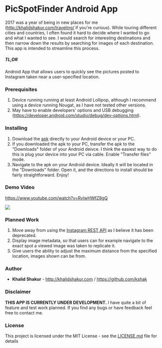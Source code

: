 # PicSpotFinder Android App

2017 was a year of being in new places for me (http://khalidshakur.com/traveling/ if you're curious). While touring different cities and countries, I often found it hard to decide where I wanted to go and what I wanted to see. I would search for interesting destinations and then narrow down the results by searching for images of each destination. This app is intended to streamline this process.

##### TL;DR 
Android App that allows users to quickly see the pictures posted to Instagram taken near a user-specified location.

### Prerequisites
1. Device running running at least Android Lollipop, although I recommend using a device running Nougat, as I have not tested other versions.
2. May have to enable developers' options and USB debugging (https://developer.android.com/studio/debug/dev-options.html).

### Installing
1. Download the [apk]() directly to your Android device or your PC.
2. If you downloaded the apk to your PC, transfer the apk to the "Downloads" folder of your Android deivce. I think the easiest way to do this is plug your device into your PC via cable. Enable "Transfer files" mode.
3. Navigate to the apk on your Android device. Ideally it will be located in the "Downloads" folder. Open it, and the directions to install should be fairly straightforward. Enjoy!

### Demo Video
https://www.youtube.com/watch?v=RvlwHWfZ8gQ

[![](http://khalidshakur.com/projects/picspotfinder_screenshot.PNG)]()

### Planned Work
1. Move away from using the [Instagram REST API](https://www.instagram.com/developer/) as I believe it has been deprecated.
2. Display image metadata, so that users can for example navigate to the exact spot a viewed image was taken to replicate it.
3. Give users the ability to adjust the maximum distance from the specified location, images shown can be from.

### Author
* **Khalid Shakur** - http://khalidshakur.com  / https://github.com/kshak

### Disclaimer
**THIS APP IS CURRENTLY UNDER DEVELOPMENT.** I have quite a bit of feature and test work planned. If you find any bugs or have feedback feel free to contact me.

### License
This project is licensed under the MIT License - see the [LICENSE.md](LICENSE.md) file for details
